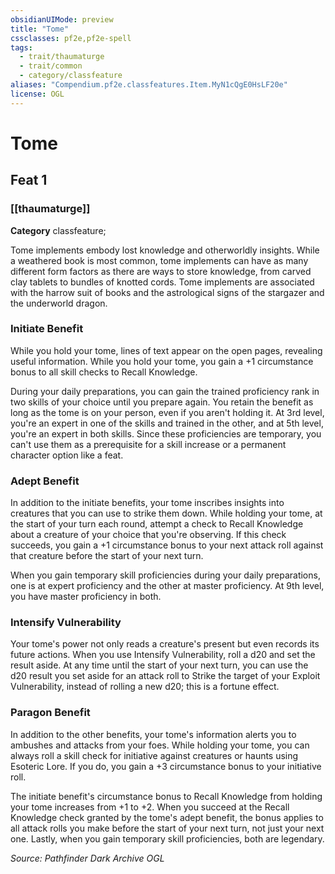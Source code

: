 ```yaml
---
obsidianUIMode: preview
title: "Tome"
cssclasses: pf2e,pf2e-spell
tags:
  - trait/thaumaturge
  - trait/common
  - category/classfeature
aliases: "Compendium.pf2e.classfeatures.Item.MyN1cQgE0HsLF20e"
license: OGL
---
```

# Tome
## Feat 1
### [[thaumaturge]]

**Category** classfeature; 




Tome implements embody lost knowledge and otherworldly insights. While a weathered book is most common, tome implements can have as many different form factors as there are ways to store knowledge, from carved clay tablets to bundles of knotted cords. Tome implements are associated with the harrow suit of books and the astrological signs of the stargazer and the underworld dragon.

### **Initiate Benefit**

While you hold your tome, lines of text appear on the open pages, revealing useful information. While you hold your tome, you gain a +1 circumstance bonus to all skill checks to Recall Knowledge.

During your daily preparations, you can gain the trained proficiency rank in two skills of your choice until you prepare again. You retain the benefit as long as the tome is on your person, even if you aren't holding it. At 3rd level, you're an expert in one of the skills and trained in the other, and at 5th level, you're an expert in both skills. Since these proficiencies are temporary, you can't use them as a prerequisite for a skill increase or a permanent character option like a feat.

### **Adept Benefit**

In addition to the initiate benefits, your tome inscribes insights into creatures that you can use to strike them down. While holding your tome, at the start of your turn each round, attempt a check to Recall Knowledge about a creature of your choice that you're observing. If this check succeeds, you gain a +1 circumstance bonus to your next attack roll against that creature before the start of your next turn.

When you gain temporary skill proficiencies during your daily preparations, one is at expert proficiency and the other at master proficiency. At 9th level, you have master proficiency in both.

### **Intensify Vulnerability**

Your tome's power not only reads a creature's present but even records its future actions. When you use Intensify Vulnerability, roll a d20 and set the result aside. At any time until the start of your next turn, you can use the d20 result you set aside for an attack roll to Strike the target of your Exploit Vulnerability, instead of rolling a new d20; this is a fortune effect.

### **Paragon Benefit**

In addition to the other benefits, your tome's information alerts you to ambushes and attacks from your foes. While holding your tome, you can always roll a skill check for initiative against creatures or haunts using Esoteric Lore. If you do, you gain a +3 circumstance bonus to your initiative roll.

The initiate benefit's circumstance bonus to Recall Knowledge from holding your tome increases from +1 to +2. When you succeed at the Recall Knowledge check granted by the tome's adept benefit, the bonus applies to all attack rolls you make before the start of your next turn, not just your next one. Lastly, when you gain temporary skill proficiencies, both are legendary.

*Source: Pathfinder Dark Archive*
*OGL*